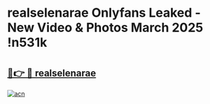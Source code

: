 # realselenarae Onlyfans Leaked - New Video & Photos March 2025 !n531k

# <h2><a href="https://0ev21q.iuczelnia.edu.pl?title=realselenarae&ref=n531k">🔗👉 🔴 realselenarae</a></h2>

[![acn](https://github.com/user-attachments/assets/0f9c940e-d8b0-45ae-aac7-cd30a18b3e1c)](https://0ev21q.iuczelnia.edu.pl?title=realselenarae&ref=n531k)

